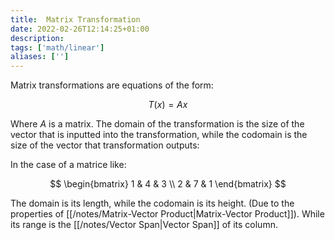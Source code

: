 ```yaml
---
title:  Matrix Transformation
date: 2022-02-26T12:14:25+01:00
description: 
tags: ['math/linear']
aliases: ['']
---
```


Matrix transformations are equations of the form:

$$
T(x) = Ax
$$

Where $A$ is a matrix. The domain of the transformation is the size of the vector that is inputted into the transformation, while the codomain is the size of the vector that transformation outputs:

In the case of a matrice like:

$$
\begin{bmatrix}
1 & 4 & 3 \\
2 & 7 & 1 
\end{bmatrix}
$$

The domain is its length, while the codomain is its height. (Due to the properties of [[/notes/Matrix-Vector Product|Matrix-Vector Product]]). While its range is the [[/notes/Vector Span|Vector Span]] of its column.

